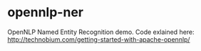 # opennlp-ner
OpenNLP Named Entity Recognition demo. Code exlained here: http://technobium.com/getting-started-with-apache-opennlp/